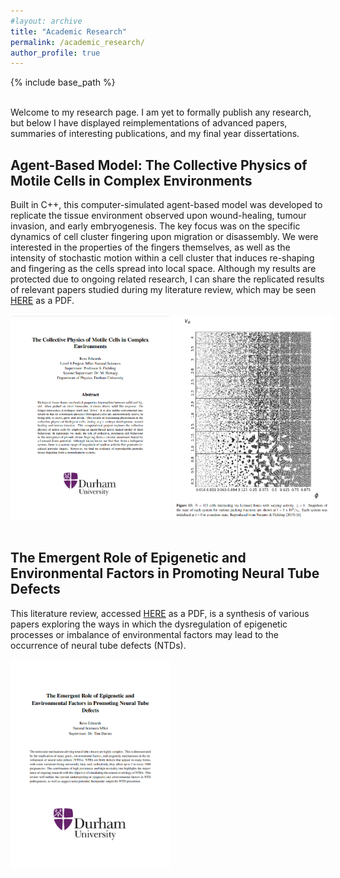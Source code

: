 ```yaml
---
#layout: archive
title: "Academic Research"
permalink: /academic_research/
author_profile: true
---
```


{% include base_path %}

<br>
Welcome to my research page. I am yet to formally publish any research, but below I have displayed reimplementations of advanced papers, summaries of interesting publications, and my final year dissertations.

<h2> Agent-Based Model: The Collective Physics of Motile Cells in Complex Environments </h2>

Built in C++, this computer-simulated agent-based model was developed to replicate the tissue environment observed upon wound-healing, tumour invasion, and early embryogenesis. The key focus was on the specific dynamics of cell cluster fingering upon migration or disassembly. We were interested in the properties of the fingers themselves, as well as the intensity of stochastic motion within a cell cluster that induces re-shaping and fingering as the cells spread into local space. Although my results are protected due to ongoing related research, I can share the replicated results of relevant papers studied during my literature review, which may be seen [HERE](/files/Computational_Physics_Dissertation.pdf) as a PDF.

<div style="display: flex;">
  <img src="/images/Diss_Cover.png" alt="Image 1" style="width: 50%; border: 2px solid white; margin-right: 2px;">
  <img src="/images/Simulation.png" alt="Image 2" style="width: 50%; border: 2px solid white;">
</div>

<br>

<h2> The Emergent Role of Epigenetic and Environmental Factors in Promoting Neural Tube Defects </h2>

This literature review, accessed [HERE](/files/Biosciences_Literature_Review.pdf) as a PDF, is a synthesis of various papers exploring the ways in which the dysregulation of epigenetic processes or imbalance of environmental factors may lead to the occurrence of neural tube defects (NTDs).

<div style="display: flex;">
  <img src="/images/Lit_Review_Cover.png" alt="Image 2" style="width: 50%; border: 2px solid white;">
</div>

<br>

<!-- 

<h2> Paper 1: Machine Learning Technique </h2>

Consider this a summary of a paper I read recently that intrigued and excited me. This paper by...

![image](rzedward.github.io/images/500x300.png)

<br>

Ideas:

* Conference Submission
* Reimplemented Paper
* Master's Project Literature Review
* Dissertation Lit Review
* Paper 1 - Read recently & summarised

-->
